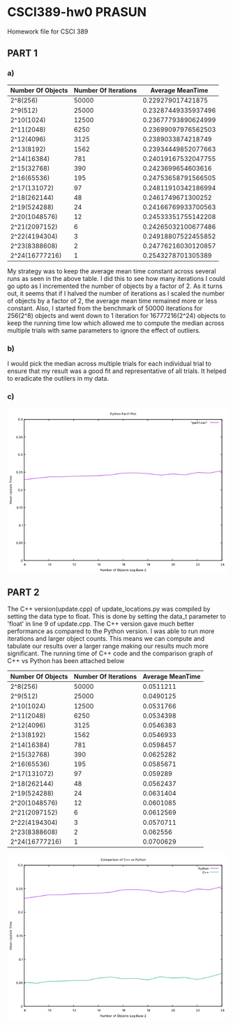 # CSCI389-hw0 PRASUN
Homework file for CSCI 389

## PART 1

### a)

Number Of Objects | Number Of Iterations | Average MeanTime 
------------------|----------------------|-----------------
2^8(256) | 50000 | 0.229279017421875
2^9(512) | 25000 | 0.23287449335937496
2^10(1024) | 12500 | 0.23677793890624999
2^11(2048)  | 6250 | 0.23699097976562503
2^12(4096) | 3125 | 0.2389033874218749
2^13(8192) | 1562 | 0.23934449852077663
2^14(16384) | 781 | 0.24019167532047755
2^15(32768) | 390 | 0.2423699654603616
2^16(65536) | 195 | 0.24753658791566505
2^17(131072) | 97 | 0.24811910342186994
2^18(262144) | 48 | 0.2461749671300252
2^19(524288) | 24 | 0.24166769933700563
2^20(1048576) | 12 | 0.24533351755142208
2^21(2097152) | 6 | 0.24265032100677486
2^22(4194304) | 3 | 0.24918807522455852
2^23(8388608) | 2 | 0.24776216030120857
2^24(16777216) | 1 | 0.2543278701305389

My strategy was to keep the average mean time constant across several runs as seen in the above table. I did this to see how many iterations I could go upto as I incremented the number of objects by a factor of 2. As it turns out, it seems that if I halved the number of iterations as I scaled the number of objects by a factor of 2, the average mean time remained more or less constant. Also, I started from the benchmark of 50000 iterations for 256(2^8) objects and went down to 1 iteration for 16777216(2^24) objects to keep the running time low which allowed me to compute the median across multiple trials with same parameters to ignore the effect of outliers.

### b) 

I would pick the median across multiple trials for each individual trial to ensure that my result was a good fit and representative of all trials. It helped to eradicate the outilers in my data. 

### c)

![Part 1](https://github.com/prg007/CSCI389-hw0/blob/master/Python_part1.png)

## PART 2

The C++ version(update.cpp) of update_locations.py was compiled by setting the data type to float. This is done by setting the data_t parameter to 'float' in line 9 of update.cpp. The C++ version gave much better performance as compared to the Python version.  I was able to run more iterations and larger object counts. This means we can compute and tabulate our results over a larger range making our results much more significant. The running time of C++ code and the comparison graph of C++ vs Python has been attached below

Number Of Objects | Number Of Iterations | Average MeanTime 
------------------|----------------------|-----------------
2^8(256) | 50000 | 0.0511211
2^9(512) | 25000 | 0.0490125
2^10(1024) | 12500 | 0.0531766
2^11(2048)  | 6250 | 0.0534398
2^12(4096) | 3125 | 0.0546383
2^13(8192) | 1562 | 0.0546933
2^14(16384) | 781 | 0.0598457
2^15(32768) | 390 | 0.0625282
2^16(65536) | 195 | 0.0585671
2^17(131072) | 97 | 0.059289
2^18(262144) | 48 | 0.0562437
2^19(524288) | 24 | 0.0631404
2^20(1048576) | 12 | 0.0601085
2^21(2097152) | 6 | 0.0612569
2^22(4194304) | 3 | 0.0570711
2^23(8388608) | 2 | 0.062556
2^24(16777216) | 1 | 0.0700629


![Part 2](https://github.com/prg007/CSCI389-hw0/blob/master/part2_C++_vs_Python.png)






